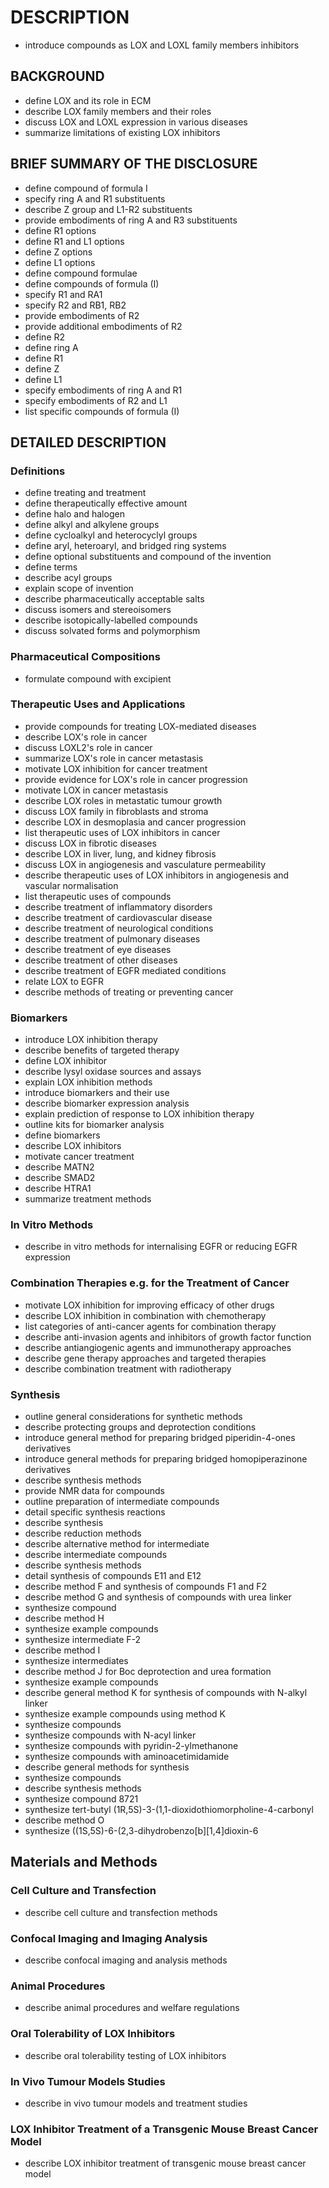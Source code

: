 # DESCRIPTION

- introduce compounds as LOX and LOXL family members inhibitors

## BACKGROUND

- define LOX and its role in ECM
- describe LOX family members and their roles
- discuss LOX and LOXL expression in various diseases
- summarize limitations of existing LOX inhibitors

## BRIEF SUMMARY OF THE DISCLOSURE

- define compound of formula I
- specify ring A and R1 substituents
- describe Z group and L1-R2 substituents
- provide embodiments of ring A and R3 substituents
- define R1 options
- define R1 and L1 options
- define Z options
- define L1 options
- define compound formulae
- define compounds of formula (I)
- specify R1 and RA1
- specify R2 and RB1, RB2
- provide embodiments of R2
- provide additional embodiments of R2
- define R2
- define ring A
- define R1
- define Z
- define L1
- specify embodiments of ring A and R1
- specify embodiments of R2 and L1
- list specific compounds of formula (I)

## DETAILED DESCRIPTION

### Definitions

- define treating and treatment
- define therapeutically effective amount
- define halo and halogen
- define alkyl and alkylene groups
- define cycloalkyl and heterocyclyl groups
- define aryl, heteroaryl, and bridged ring systems
- define optional substituents and compound of the invention
- define terms
- describe acyl groups
- explain scope of invention
- describe pharmaceutically acceptable salts
- discuss isomers and stereoisomers
- describe isotopically-labelled compounds
- discuss solvated forms and polymorphism

### Pharmaceutical Compositions

- formulate compound with excipient

### Therapeutic Uses and Applications

- provide compounds for treating LOX-mediated diseases
- describe LOX's role in cancer
- discuss LOXL2's role in cancer
- summarize LOX's role in cancer metastasis
- motivate LOX inhibition for cancer treatment
- provide evidence for LOX's role in cancer progression
- motivate LOX in cancer metastasis
- describe LOX roles in metastatic tumour growth
- discuss LOX family in fibroblasts and stroma
- describe LOX in desmoplasia and cancer progression
- list therapeutic uses of LOX inhibitors in cancer
- discuss LOX in fibrotic diseases
- describe LOX in liver, lung, and kidney fibrosis
- discuss LOX in angiogenesis and vasculature permeability
- describe therapeutic uses of LOX inhibitors in angiogenesis and vascular normalisation
- list therapeutic uses of compounds
- describe treatment of inflammatory disorders
- describe treatment of cardiovascular disease
- describe treatment of neurological conditions
- describe treatment of pulmonary diseases
- describe treatment of eye diseases
- describe treatment of other diseases
- describe treatment of EGFR mediated conditions
- relate LOX to EGFR
- describe methods of treating or preventing cancer

### Biomarkers

- introduce LOX inhibition therapy
- describe benefits of targeted therapy
- define LOX inhibitor
- describe lysyl oxidase sources and assays
- explain LOX inhibition methods
- introduce biomarkers and their use
- describe biomarker expression analysis
- explain prediction of response to LOX inhibition therapy
- outline kits for biomarker analysis
- define biomarkers
- describe LOX inhibitors
- motivate cancer treatment
- describe MATN2
- describe SMAD2
- describe HTRA1
- summarize treatment methods

### In Vitro Methods

- describe in vitro methods for internalising EGFR or reducing EGFR expression

### Combination Therapies e.g. for the Treatment of Cancer

- motivate LOX inhibition for improving efficacy of other drugs
- describe LOX inhibition in combination with chemotherapy
- list categories of anti-cancer agents for combination therapy
- describe anti-invasion agents and inhibitors of growth factor function
- describe antiangiogenic agents and immunotherapy approaches
- describe gene therapy approaches and targeted therapies
- describe combination treatment with radiotherapy

### Synthesis

- outline general considerations for synthetic methods
- describe protecting groups and deprotection conditions
- introduce general method for preparing bridged piperidin-4-ones derivatives
- introduce general methods for preparing bridged homopiperazinone derivatives
- describe synthesis methods
- provide NMR data for compounds
- outline preparation of intermediate compounds
- detail specific synthesis reactions
- describe synthesis
- describe reduction methods
- describe alternative method for intermediate
- describe intermediate compounds
- describe synthesis methods
- detail synthesis of compounds E11 and E12
- describe method F and synthesis of compounds F1 and F2
- describe method G and synthesis of compounds with urea linker
- synthesize compound
- describe method H
- synthesize example compounds
- synthesize intermediate F-2
- describe method I
- synthesize intermediates
- describe method J for Boc deprotection and urea formation
- synthesize example compounds
- describe general method K for synthesis of compounds with N-alkyl linker
- synthesize example compounds using method K
- synthesize compounds
- synthesize compounds with N-acyl linker
- synthesize compounds with pyridin-2-ylmethanone
- synthesize compounds with aminoacetimidamide
- describe general methods for synthesis
- synthesize compounds
- describe synthesis methods
- synthesize compound 8721
- synthesize tert-butyl (1R,5S)-3-(1,1-dioxidothiomorpholine-4-carbonyl
- describe method O
- synthesize ((1S,5S)-6-(2,3-dihydrobenzo[b][1,4]dioxin-6

## Materials and Methods

### Cell Culture and Transfection

- describe cell culture and transfection methods

### Confocal Imaging and Imaging Analysis

- describe confocal imaging and analysis methods

### Animal Procedures

- describe animal procedures and welfare regulations

### Oral Tolerability of LOX Inhibitors

- describe oral tolerability testing of LOX inhibitors

### In Vivo Tumour Models Studies

- describe in vivo tumour models and treatment studies

### LOX Inhibitor Treatment of a Transgenic Mouse Breast Cancer Model

- describe LOX inhibitor treatment of transgenic mouse breast cancer model

